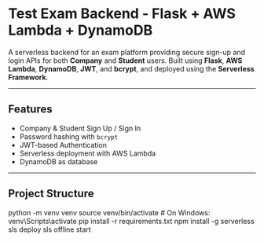 # Test Exam Backend - Flask + AWS Lambda + DynamoDB

A serverless backend for an exam platform providing secure sign-up and login APIs for both **Company** and **Student** users. Built using **Flask**, **AWS Lambda**, **DynamoDB**, **JWT**, and **bcrypt**, and deployed using the **Serverless Framework**.

---

##  Features

-  Company & Student Sign Up / Sign In
-  Password hashing with `bcrypt`
-  JWT-based Authentication
-  Serverless deployment with AWS Lambda
-  DynamoDB as database

---

## Project Structure

python -m venv venv
source venv/bin/activate  # On Windows: venv\Scripts\activate
pip install -r requirements.txt
npm install -g serverless
sls deploy
sls offline start
